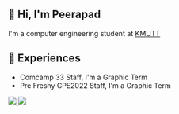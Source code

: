 ## 🙏 Hi, I'm Peerapad 
I'm a computer engineering student at [KMUTT](https://www.kmutt.ac.th/) 

## 💬 Experiences
* Comcamp 33 Staff, I'm a Graphic Term 
* Pre Freshy CPE2022 Staff, I'm a Graphic Term 
<a href="https://www.linkedin.com/in/peerapad/">
   <img src="https://img.shields.io/badge/LinkedIn-0077B5?style=for-the-badge&logo=linkedin&logoColor=white" />
<a href="https://www.behance.net/peerapapadthaw">
   <img src="https://img.shields.io/badge/Behance-0054F7?style=for-the-badge&logo=behance&logoColor=white" />
</a>
<br /><br />

